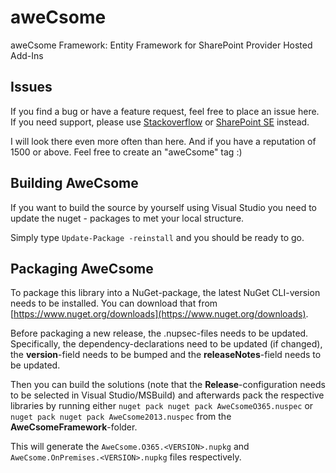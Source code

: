 # aweCsome
aweCsome Framework: Entity Framework for SharePoint Provider Hosted Add-Ins

## Issues
If you find a bug or have a feature request, feel free to place an issue here. If you need support, please use [Stackoverflow](https://stackoverflow.com) or [SharePoint SE](https://sharepoint.stackexchange.com) instead.

I will look there even more often than here. And if you have a reputation of 1500 or above. Feel free to create an "aweCsome" tag :)

## Building AweCsome
If you want to build the source by yourself using Visual Studio you need to update the nuget - packages to met your local structure.

Simply type `Update-Package -reinstall` and you should be ready to go.

## Packaging AweCsome
To package this library into a NuGet-package, the latest NuGet CLI-version needs to be installed. You can download that from [https://www.nuget.org/downloads](https://www.nuget.org/downloads).

Before packaging a new release, the .nupsec-files needs to be updated. Specifically, the dependency-declarations need to be updated (if changed), the __version__-field needs to be bumped and the __releaseNotes__-field needs to be updated.

Then you can build the solutions (note that the __Release__-configuration needs to be selected in Visual Studio/MSBuild) and afterwards pack the respective libraries by running either `nuget pack nuget pack AweCsomeO365.nuspec` or `nuget pack nuget pack AweCsome2013.nuspec` from the __AweCsomeFramework__-folder.

This will generate the `AweCsome.O365.<VERSION>.nupkg` and `AweCsome.OnPremises.<VERSION>.nupkg` files respectively.
